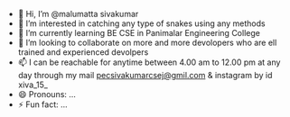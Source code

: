 - 👋 Hi, I’m @malumatta sivakumar
- 👀 I’m interested in  catching any type of snakes using any methods
- 🌱 I’m currently learning BE CSE in Panimalar Engineering College
- 💞️ I’m looking to collaborate on more and more devolopers who are ell trained and experienced devolpers
- 📫 I can be reachable for anytime between 4.00 am to 12.00 pm at any day through my mail pecsivakumarcsej@gmil.com & instagram by id xiva_15_
- 😄 Pronouns: ...
- ⚡ Fun fact: ...

<!---
Sivakumar1357/Sivakumar1357 is a ✨ special ✨ repository because its `README.md` (this file) appears on your GitHub profile.
You can click the Preview link to take a look at your changes.
--->
